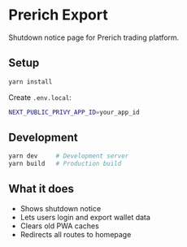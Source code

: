 # Prerich Export

Shutdown notice page for Prerich trading platform.

## Setup

```bash
yarn install
```

Create `.env.local`:

```bash
NEXT_PUBLIC_PRIVY_APP_ID=your_app_id
```

## Development

```bash
yarn dev     # Development server
yarn build   # Production build
```

## What it does

- Shows shutdown notice
- Lets users login and export wallet data
- Clears old PWA caches
- Redirects all routes to homepage
